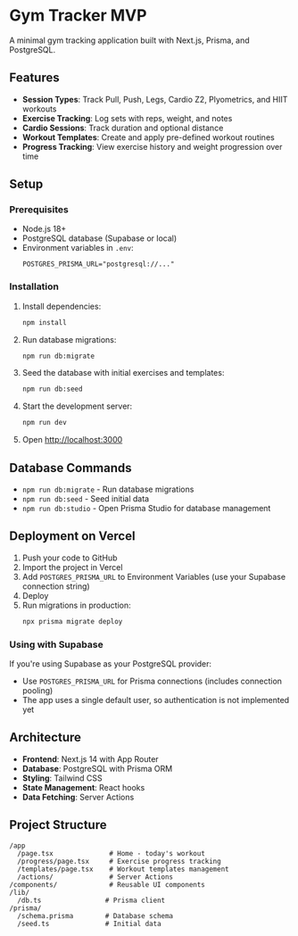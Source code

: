 # Gym Tracker MVP

A minimal gym tracking application built with Next.js, Prisma, and PostgreSQL.

## Features

- **Session Types**: Track Pull, Push, Legs, Cardio Z2, Plyometrics, and HIIT workouts
- **Exercise Tracking**: Log sets with reps, weight, and notes
- **Cardio Sessions**: Track duration and optional distance
- **Workout Templates**: Create and apply pre-defined workout routines
- **Progress Tracking**: View exercise history and weight progression over time

## Setup

### Prerequisites

- Node.js 18+
- PostgreSQL database (Supabase or local)
- Environment variables in `.env`:
  ```
  POSTGRES_PRISMA_URL="postgresql://..."
  ```

### Installation

1. Install dependencies:
   ```bash
   npm install
   ```

2. Run database migrations:
   ```bash
   npm run db:migrate
   ```

3. Seed the database with initial exercises and templates:
   ```bash
   npm run db:seed
   ```

4. Start the development server:
   ```bash
   npm run dev
   ```

5. Open [http://localhost:3000](http://localhost:3000)

## Database Commands

- `npm run db:migrate` - Run database migrations
- `npm run db:seed` - Seed initial data
- `npm run db:studio` - Open Prisma Studio for database management

## Deployment on Vercel

1. Push your code to GitHub
2. Import the project in Vercel
3. Add `POSTGRES_PRISMA_URL` to Environment Variables (use your Supabase connection string)
4. Deploy
5. Run migrations in production:
   ```bash
   npx prisma migrate deploy
   ```

### Using with Supabase

If you're using Supabase as your PostgreSQL provider:
- Use `POSTGRES_PRISMA_URL` for Prisma connections (includes connection pooling)
- The app uses a single default user, so authentication is not implemented yet

## Architecture

- **Frontend**: Next.js 14 with App Router
- **Database**: PostgreSQL with Prisma ORM
- **Styling**: Tailwind CSS
- **State Management**: React hooks
- **Data Fetching**: Server Actions

## Project Structure

```
/app
  /page.tsx              # Home - today's workout
  /progress/page.tsx     # Exercise progress tracking
  /templates/page.tsx    # Workout templates management
  /actions/              # Server Actions
/components/             # Reusable UI components
/lib/
  /db.ts                # Prisma client
/prisma/
  /schema.prisma        # Database schema
  /seed.ts              # Initial data
```